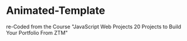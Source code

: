 # Animated-Template
re-Coded from the Course "JavaScript Web Projects 20 Projects to Build Your Portfolio From ZTM"
